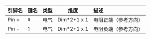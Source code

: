 <!--
DO NOT EDIT THIS FILE DIRECTLY.
This file is generated by tools/comp-docs.js.
All changes will be overwritten by regeneration.
-->

<slot class="model-pins">

| 引脚名 | 键名 | 类型 | 维度 | 描述 |
|:------ |:---- |:----:|:----:|:---- |
| Pin \+ | `0` | 电气 | Dim*2+1 x 1 | 电阻正端（参考方向） |
| Pin \- | `1` | 电气 | Dim*2+1 x 1 | 电阻负端（参考方向） |

</slot>
